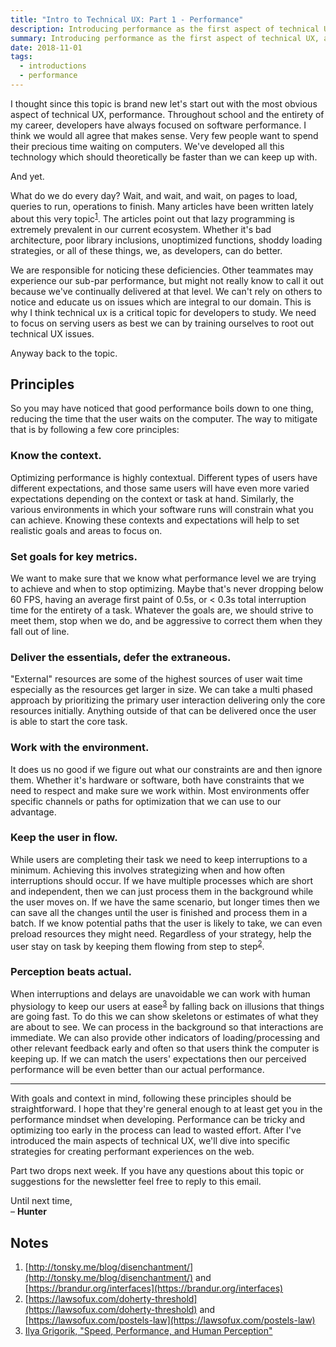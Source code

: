 ```yaml
---
title: "Intro to Technical UX: Part 1 - Performance"
description: Introducing performance as the first aspect of technical UX, and the principles behind it to make sure you aren't leaving users waiting
summary: Introducing performance as the first aspect of technical UX, and the principles behind it to make sure you aren't leaving users waiting
date: 2018-11-01
tags:
  - introductions
  - performance
---
```


I thought since this topic is brand new let's start out with the most obvious aspect of technical UX, performance. Throughout school and the entirety of my career, developers have always focused on software performance. I think we would all agree that makes sense. Very few people want to spend their precious time waiting on computers. We've developed all this technology which should theoretically be faster than we can keep up with. 

And yet. 

What do we do every day? Wait, and wait, and wait, on pages to load, queries to run, operations to finish. Many articles have been written lately about this very topic<sup>[1](#notes)</sup>. The articles point out that lazy programming is extremely prevalent in our current ecosystem. Whether it's bad architecture, poor library inclusions, unoptimized functions, shoddy loading strategies, or all of these things, we, as developers, can do better. 

We are responsible for noticing these deficiencies. Other teammates may experience our sub-par performance, but might not really know to call it out because we've continually delivered at that level. We can't rely on others to notice and educate us on issues which are integral to our domain. This is why I think technical ux is a critical topic for developers to study. We need to focus on serving users as best we can by training ourselves to root out technical UX issues. 

Anyway back to the topic. 

## Principles

So you may have noticed that good performance boils down to one thing, reducing the time that the user waits on the computer. The way to mitigate that is by following a few core principles:

### Know the context.
Optimizing performance is highly contextual. Different types of users have different expectations, and those same users will have even more varied expectations depending on the context or task at hand. Similarly, the various environments in which your software runs will constrain what you can achieve. Knowing these contexts and expectations will help to set realistic goals and areas to focus on.

### Set goals for key metrics.
We want to make sure that we know what performance level we are trying to achieve and when to stop optimizing. Maybe that's never dropping below 60 FPS, having an average first paint of 0.5s, or &lt; 0.3s total interruption time for the entirety of a task. Whatever the goals are, we should strive to meet them, stop when we do, and be aggressive to correct them when they fall out of line.

### Deliver the essentials, defer the extraneous.
"External" resources are some of the highest sources of user wait time especially as the resources get larger in size. We can take a multi phased approach by prioritizing the primary user interaction delivering only the core resources initially. Anything outside of that can be delivered once the user is able to start the core task.

### Work with the environment.
It does us no good if we figure out what our constraints are and then ignore them. Whether it's hardware or software, both have constraints that we need to respect and make sure we work within. Most environments offer specific channels or paths for optimization that we can use to our advantage.

### Keep the user in flow.
While users are completing their task we need to keep interruptions to a minimum. Achieving this involves strategizing when and how often interruptions should occur. If we have multiple processes which are short and independent, then we can just process them in the background while the user moves on. If we have the same scenario, but longer times then we can save all the changes until the user is finished and process them in a batch. If we know potential paths that the user is likely to take, we can even preload resources they might need. Regardless of your strategy, help the user stay on task by keeping them flowing from step to step<sup>[2](#notes)</sup>.

### Perception beats actual.
When interruptions and delays are unavoidable we can work with human physiology to keep our users at ease<sup>[3](#notes)</sup> by falling back on illusions that things are going fast. To do this we can show skeletons or estimates of what they are about to see. We can process in the background so that interactions are immediate. We can also provide other indicators of loading/processing and other relevant feedback early and often so that users think the computer is keeping up. If we can match the users' expectations then our perceived performance will be even better than our actual performance.

<hr>

With goals and context in mind, following these principles should be straightforward. I hope that they're general enough to at least get you in the performance mindset when developing. Performance can be tricky and optimizing too early in the process can lead to wasted effort. After I've introduced the main aspects of technical UX, we'll dive into specific strategies for creating performant experiences on the web.

Part two drops next week. If you have any questions about this topic or suggestions for the newsletter feel free to reply to this email.

<p>Until next time,<br>&ndash; <strong>Hunter</strong></p>

<a name="notes"></a>

## Notes
1. [http://tonsky.me/blog/disenchantment/](http://tonsky.me/blog/disenchantment/) and [https://brandur.org/interfaces](https://brandur.org/interfaces)
2. [https://lawsofux.com/doherty-threshold](https://lawsofux.com/doherty-threshold) and [https://lawsofux.com/postels-law](https://lawsofux.com/postels-law)
3. [Ilya Grigorik, "Speed, Performance, and Human Perception"](https://www.youtube.com/watch?v=7ubJzEi3HuA)
